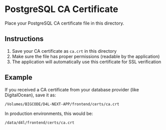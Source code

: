 # PostgreSQL CA Certificate

Place your PostgreSQL CA certificate file in this directory.

## Instructions

1. Save your CA certificate as `ca.crt` in this directory
2. Make sure the file has proper permissions (readable by the application)
3. The application will automatically use this certificate for SSL verification

## Example

If you received a CA certificate from your database provider (like DigitalOcean), save it as:

```
/Volumes/BIGCODE/D4L-NEXT-APP/frontend/certs/ca.crt
```

In production environments, this would be:

```
/data/d4l/frontend/certs/ca.crt
```

